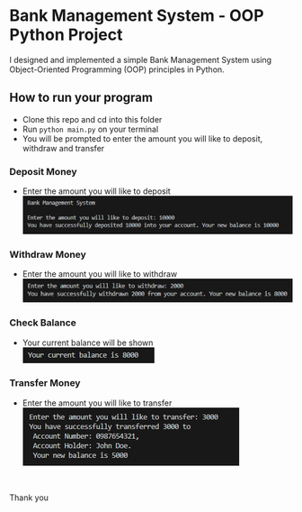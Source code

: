 # Bank Management System - OOP Python Project

I designed and implemented a simple Bank Management System using Object-Oriented Programming (OOP) principles in Python.

## How to run your program
- Clone this repo and cd into this folder
- Run `python main.py` on your terminal
- You will be prompted to enter the amount you will like to deposit, withdraw and transfer

### Deposit Money
- Enter the amount you will like to deposit <br />
![Deposit Money](./images/deposit_image.png)

### Withdraw Money
- Enter the amount you will like to withdraw <br />
![Withdraw Money](./images/withdraw_image.png)

### Check Balance
- Your current balance will be shown <br />
![Check Balance](./images/balance_image.png)

### Transfer Money
- Enter the amount you will like to transfer <br />
![Transfer Money](./images/transfer_image.png)

<br />

Thank you
